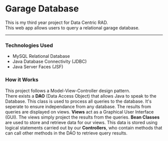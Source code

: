 # Garage Database
This is my third year project for Data Centric RAD.<br/>
This web app allows users to query a relational garage database.
<hr/>

### Technologies Used
* MySQL Relational Database
* Java Database Connectivity (JDBC)
* Java Server Faces (JSF)

### How it Works
This project follows a Model-View-Controller design pattern.<br/>
There exists a **DAO** (Data Access Object) that allows Java to speak to the Database. This class is used to process all queries to the database.
It's seperate to ensure independance from any database. The results from queries are displayed
on views. **Views** act as a Graphical User Interface (GUI). The views simply project the
results from the queries. **Bean Classes** are used to store and retrieve data for our views.
This data is stored using logical statements carried out by our **Controllers**, who contain
methods that can call other methods in the DAO to retrieve query results.
